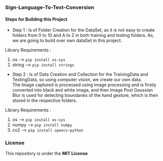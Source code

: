 ### Sign-Language-To-Text-Conversion

#### Steps for Building this Project       

* Step 1 : Is of Folder Creation for the DataSet, as it is not easy to create folders from 0 to 10 and A to Z in both training and testing folders. As, we are going to build over own dataSet in this project.        

Library Requirements :      
1. os --> `pip install os-sys`      
2. string --> `pip install strings`     


* Step 2 : Is of Data Creation and Collection for the TrainingData and TestingData, so using computer vision, we create our own data.      
The Image captured is processed using image processing and is firstly converted into black and white image, and then Image Post Gaussian Blur is used for detecting boundaries of the hand gesture, which is then stored in the respective folders.

Library Requirements :
1. os --> `pip install os-sys`      
2. numpy --> `pip install numpy`        
3. cv2 --> `pip install opencv-python`      


### License
This repository is under the **MIT License**